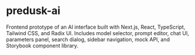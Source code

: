 # predusk-ai
Frontend prototype of an AI interface built with Next.js, React, TypeScript, Tailwind CSS, and Radix UI. Includes model selector, prompt editor, chat UI, parameters panel, search dialog, sidebar navigation, mock API, and Storybook component library.
